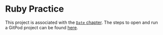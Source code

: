 # Ruby Practice

This project is associated with the [`Date` chapter](https://firstdraft.github.io/appdev-textbook/date.html). The steps to open and run a GitPod project can be found [here](https://firstdraft.github.io/appdev-textbook/string.html#start-gitpod-project). 